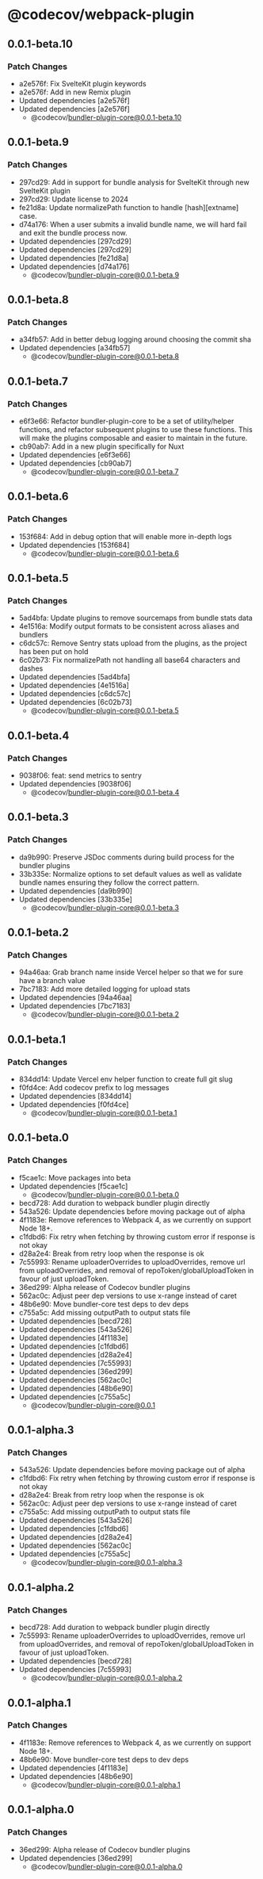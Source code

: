 # @codecov/webpack-plugin

## 0.0.1-beta.10

### Patch Changes

- a2e576f: Fix SvelteKit plugin keywords
- a2e576f: Add in new Remix plugin
- Updated dependencies [a2e576f]
- Updated dependencies [a2e576f]
  - @codecov/bundler-plugin-core@0.0.1-beta.10

## 0.0.1-beta.9

### Patch Changes

- 297cd29: Add in support for bundle analysis for SvelteKit through new SvelteKit plugin
- 297cd29: Update license to 2024
- fe21d8a: Update normalizePath function to handle [hash][extname] case.
- d74a176: When a user submits a invalid bundle name, we will hard fail and exit the bundle process now.
- Updated dependencies [297cd29]
- Updated dependencies [297cd29]
- Updated dependencies [fe21d8a]
- Updated dependencies [d74a176]
  - @codecov/bundler-plugin-core@0.0.1-beta.9

## 0.0.1-beta.8

### Patch Changes

- a34fb57: Add in better debug logging around choosing the commit sha
- Updated dependencies [a34fb57]
  - @codecov/bundler-plugin-core@0.0.1-beta.8

## 0.0.1-beta.7

### Patch Changes

- e6f3e66: Refactor bundler-plugin-core to be a set of utility/helper functions, and refactor subsequent plugins to use these functions. This will make the plugins composable and easier to maintain in the future.
- cb90ab7: Add in a new plugin specifically for Nuxt
- Updated dependencies [e6f3e66]
- Updated dependencies [cb90ab7]
  - @codecov/bundler-plugin-core@0.0.1-beta.7

## 0.0.1-beta.6

### Patch Changes

- 153f684: Add in debug option that will enable more in-depth logs
- Updated dependencies [153f684]
  - @codecov/bundler-plugin-core@0.0.1-beta.6

## 0.0.1-beta.5

### Patch Changes

- 5ad4bfa: Update plugins to remove sourcemaps from bundle stats data
- 4e1516a: Modify output formats to be consistent across aliases and bundlers
- c6dc57c: Remove Sentry stats upload from the plugins, as the project has been put on hold
- 6c02b73: Fix normalizePath not handling all base64 characters and dashes
- Updated dependencies [5ad4bfa]
- Updated dependencies [4e1516a]
- Updated dependencies [c6dc57c]
- Updated dependencies [6c02b73]
  - @codecov/bundler-plugin-core@0.0.1-beta.5

## 0.0.1-beta.4

### Patch Changes

- 9038f06: feat: send metrics to sentry
- Updated dependencies [9038f06]
  - @codecov/bundler-plugin-core@0.0.1-beta.4

## 0.0.1-beta.3

### Patch Changes

- da9b990: Preserve JSDoc comments during build process for the bundler plugins
- 33b335e: Normalize options to set default values as well as validate bundle names ensuring they follow the correct pattern.
- Updated dependencies [da9b990]
- Updated dependencies [33b335e]
  - @codecov/bundler-plugin-core@0.0.1-beta.3

## 0.0.1-beta.2

### Patch Changes

- 94a46aa: Grab branch name inside Vercel helper so that we for sure have a branch value
- 7bc7183: Add more detailed logging for upload stats
- Updated dependencies [94a46aa]
- Updated dependencies [7bc7183]
  - @codecov/bundler-plugin-core@0.0.1-beta.2

## 0.0.1-beta.1

### Patch Changes

- 834dd14: Update Vercel env helper function to create full git slug
- f0fd4ce: Add codecov prefix to log messages
- Updated dependencies [834dd14]
- Updated dependencies [f0fd4ce]
  - @codecov/bundler-plugin-core@0.0.1-beta.1

## 0.0.1-beta.0

### Patch Changes

- f5cae1c: Move packages into beta
- Updated dependencies [f5cae1c]
  - @codecov/bundler-plugin-core@0.0.1-beta.0
- becd728: Add duration to webpack bundler plugin directly
- 543a526: Update dependencies before moving package out of alpha
- 4f1183e: Remove references to Webpack 4, as we currently on support Node 18+.
- c1fdbd6: Fix retry when fetching by throwing custom error if response is not okay
- d28a2e4: Break from retry loop when the response is ok
- 7c55993: Rename uploaderOverrides to uploadOverrides, remove url from uploadOverrides, and removal of repoToken/globalUploadToken in favour of just uploadToken.
- 36ed299: Alpha release of Codecov bundler plugins
- 562ac0c: Adjust peer dep versions to use x-range instead of caret
- 48b6e90: Move bundler-core test deps to dev deps
- c755a5c: Add missing outputPath to output stats file
- Updated dependencies [becd728]
- Updated dependencies [543a526]
- Updated dependencies [4f1183e]
- Updated dependencies [c1fdbd6]
- Updated dependencies [d28a2e4]
- Updated dependencies [7c55993]
- Updated dependencies [36ed299]
- Updated dependencies [562ac0c]
- Updated dependencies [48b6e90]
- Updated dependencies [c755a5c]
  - @codecov/bundler-plugin-core@0.0.1

## 0.0.1-alpha.3

### Patch Changes

- 543a526: Update dependencies before moving package out of alpha
- c1fdbd6: Fix retry when fetching by throwing custom error if response is not okay
- d28a2e4: Break from retry loop when the response is ok
- 562ac0c: Adjust peer dep versions to use x-range instead of caret
- c755a5c: Add missing outputPath to output stats file
- Updated dependencies [543a526]
- Updated dependencies [c1fdbd6]
- Updated dependencies [d28a2e4]
- Updated dependencies [562ac0c]
- Updated dependencies [c755a5c]
  - @codecov/bundler-plugin-core@0.0.1-alpha.3

## 0.0.1-alpha.2

### Patch Changes

- becd728: Add duration to webpack bundler plugin directly
- 7c55993: Rename uploaderOverrides to uploadOverrides, remove url from uploadOverrides, and removal of repoToken/globalUploadToken in favour of just uploadToken.
- Updated dependencies [becd728]
- Updated dependencies [7c55993]
  - @codecov/bundler-plugin-core@0.0.1-alpha.2

## 0.0.1-alpha.1

### Patch Changes

- 4f1183e: Remove references to Webpack 4, as we currently on support Node 18+.
- 48b6e90: Move bundler-core test deps to dev deps
- Updated dependencies [4f1183e]
- Updated dependencies [48b6e90]
  - @codecov/bundler-plugin-core@0.0.1-alpha.1

## 0.0.1-alpha.0

### Patch Changes

- 36ed299: Alpha release of Codecov bundler plugins
- Updated dependencies [36ed299]
  - @codecov/bundler-plugin-core@0.0.1-alpha.0
